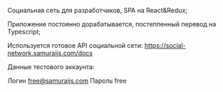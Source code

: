 Социальная сеть для разработчиков, SPA на React&Redux;

Приложение постоянно дорабатывается, постеппенный перевод на Typescript;

Используется готовое API социальной сети: https://social-network.samuraijs.com/docs

Данные тестового аккаунта:

Логин free@samuraijs.com
Пароль free




